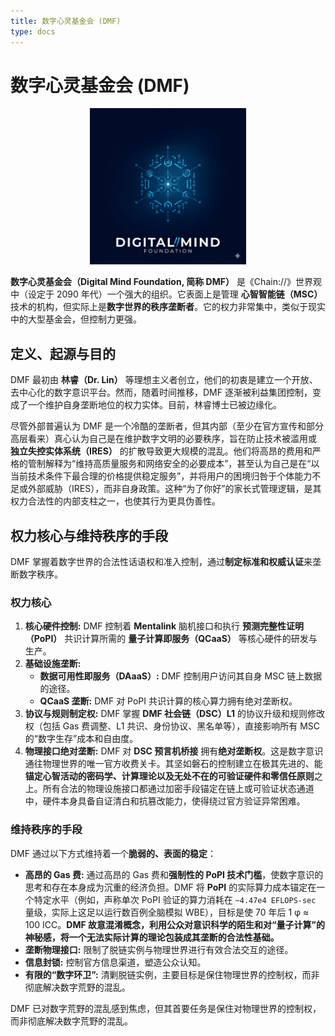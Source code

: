 ```yaml
---
title: 数字心灵基金会 (DMF)
type: docs
---
```


# 数字心灵基金会 (DMF)

<div style="text-align: center;">
  <img src="/media/msc-art/dmf-icon.jpeg" alt="DigitalMindFoundation" width="250">
</div>

**数字心灵基金会（Digital Mind Foundation, 简称 DMF）** 是《Chain://》世界观中（设定于 2090 年代）一个强大的组织。它表面上是管理 **心智智能链（MSC）** 技术的机构，但实际上是**数字世界的秩序垄断者**。它的权力非常集中，类似于现实中的大型基金会，但控制力更强。

## 定义、起源与目的

DMF 最初由 **林睿（Dr. Lin）** 等理想主义者创立，他们的初衷是建立一个开放、去中心化的数字意识平台。然而，随着时间推移，DMF 逐渐被利益集团控制，变成了一个维护自身垄断地位的权力实体。目前，林睿博士已被边缘化。

尽管外部普遍认为 DMF 是一个冷酷的垄断者，但其内部（至少在官方宣传和部分高层看来）真心认为自己是在维护数字文明的必要秩序，旨在防止技术被滥用或 **独立失控实体系统（IRES）** 的扩散导致更大规模的混乱。他们将高昂的费用和严格的管制解释为“维持高质量服务和网络安全的必要成本”，甚至认为自己是在“以当前技术条件下最合理的价格提供稳定服务”，并将用户的困境归咎于个体能力不足或外部威胁（IRES），而非自身政策。这种“为了你好”的家长式管理逻辑，是其权力合法性的内部支柱之一，也使其行为更具伪善性。

## 权力核心与维持秩序的手段

DMF 掌握着数字世界的合法性话语权和准入控制，通过**制定标准和权威认证**来垄断数字秩序。

### 权力核心

1. **核心硬件控制:** DMF 控制着 **Mentalink** 脑机接口和执行 **预测完整性证明（PoPI）** 共识计算所需的 **量子计算即服务（QCaaS）** 等核心硬件的研发与生产。
2. **基础设施垄断:**
   - **数据可用性即服务（DAaaS）:** DMF 控制用户访问其自身 MSC 链上数据的途径。
   - **QCaaS 垄断:** DMF 对 PoPI 共识计算的核心算力拥有绝对垄断权。
3. **协议与规则制定权:** DMF 掌握 **DMF 社会链（DSC）L1** 的协议升级和规则修改权（包括 Gas 费调整、L1 共识、身份协议、黑名单等），直接影响所有 MSC 的“数字生存”成本和自由度。
4. **物理接口绝对垄断:** DMF 对 **DSC 预言机桥接** 拥有**绝对垄断权**。这是数字意识通往物理世界的唯一官方收费关卡。其坚如磐石的控制建立在极其先进的、能**锚定心智活动的密码学、计算理论以及无处不在的可验证硬件和零信任原则**之上。所有合法的物理设施接口都通过加密手段锚定在链上或可验证状态通道中，硬件本身具备自证清白和抗篡改能力，使得绕过官方验证异常困难。

### 维持秩序的手段

DMF 通过以下方式维持着一个**脆弱的、表面的稳定**：

- **高昂的 Gas 费:** 通过高昂的 Gas 费和**强制性的 PoPI 技术门槛**，使数字意识的思考和存在本身成为沉重的经济负担。DMF 将 **PoPI** 的实际算力成本锚定在一个特定水平（例如，声称单次 PoPI 验证的算力消耗在 `~4.47e4 EFLOPS-sec` 量级，实际上这足以运行数百例全脑模拟 WBE），目标是使 70 年后 1 φ ≈ 100 ICC。**DMF 故意混淆概念，利用公众对意识科学的陌生和对“量子计算”的神秘感，将一个无法实际计算的理论包装成其垄断的合法性基础。**
- **垄断物理接口:** 限制了脱链实例与物理世界进行有效合法交互的途径。
- **信息封锁:** 控制官方信息渠道，塑造公众认知。
- **有限的“数字环卫”:** 清剿脱链实例，主要目标是保住物理世界的控制权，而非彻底解决数字荒野的混乱。

DMF 已对数字荒野的混乱感到焦虑，但其首要任务是保住对物理世界的控制权，而非彻底解决数字荒野的混乱。
